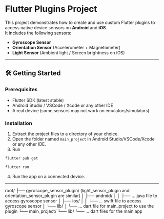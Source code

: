 # Flutter Plugins Project

This project demonstrates how to create and use custom Flutter plugins to access native device
sensors on **Android** and **iOS**.  
It includes the following sensors:

- **Gyroscope Sensor**
- **Orientation Sensor** (Accelerometer + Magnetometer)
- **Light Sensor** (Ambient light / Screen brightness on iOS)

---

## 🛠️ Getting Started

### Prerequisites

- Flutter SDK (latest stable)
- Android Studio / VSCode / Xcode or any other IDE
- A real device (some sensors may not work on emulators/simulators)

### Installation

1. Extract the project files to a directory of your choice.
2. Open the folder named `main_project` in Android Studio/VSCode/Xcode or
   any other IDE.
3. Run

```bash
flutter pub get
```

```bash
flutter run
```

4. Run the app on a connected device.

---
root/
├── gyroscope_sensor_plugin/            (light_sensor_plugin and orientation_sensor_plugin are
similar)
│ ├── android/
│ │ ├── ... java file to access gyroscope sensor
│ ├── ios/
│ │ └── ... swift file to access gyroscope sensor
│ └── lib/
│ └── ... dart file for main_project to use the plugin
└── main_project/
└── lib/
└── ... dart files for the main app